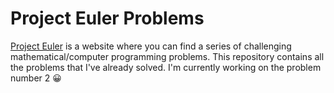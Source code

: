 # Project Euler Problems

[Project Euler](https://projecteuler.net) is a website where you can find a series of challenging mathematical/computer programming problems. This repository contains all the problems that I've already solved. I'm currently working on the problem number 2 😀
